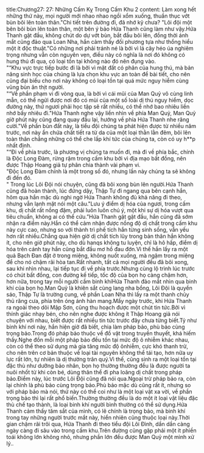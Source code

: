 title:Chương27: 27: Những Cấm Kỵ Trong Cấm Khu 2
content:
Làm xong hết những thứ này, mọi người mới nhao nhao ngồi xổm xuống, thuần thục vớt bùn bôi lên toàn thân."Chi tiết trên đường đi, đã nhớ kỹ chưa? "Lôi đội một bên bôi bùn lên toàn thân, một bên ý bảo Hứa Thanh cũng làm như vậy.Hứa Thanh gật đầu, không chút do dự vớt bùn, bắt đầu bôi lên, đồng thời ánh mắt cũng đảo qua Loan Nha, hắn cảm thấy đối phương tựa như thổng hiểu một ít độc thuật."Có những nơi phải tránh né là bởi vì lá cây héo úa nghiêm trọng nhưng vẫn còn nguyên vẹn, điều này có nghĩa là nơi đó không có hung thú đi qua, có loại tồn tại không nào đó nên đụng vào.<br>"“Khu vực trực tiếp bước đi là bởi vì mặt đất có phân của hung thú, mà bản năng sinh học của chúng là lựa chọn khu vực an toàn để bài tiết, cho nên cũng đại biểu cho nơi này không có loại tồn tại quá mức nguy hiểm cùng vũng bùn ăn thịt người.<br>"“Về phần phạm vi đi vòng qua, là bởi vì cái mũi của Man Quỷ vô cùng linh mẫn, có thể ngửi được nơi đó có mùi của một số loài dị thú nguy hiểm, dọc đường này, thứ ngươi phải học tập sẽ rất nhiều, có thể nhớ bao nhiêu liền nhớ bấy nhiêu đi."Hứa Thanh nghe vậy liền nhìn về phía Man Quỷ, Man Quỷ giờ phút này cũng đang quay đầu lại, hướng về phía Hứa Thanh nhe răng cười."Về phần bùn đất này, là tiểu đội chúng ta phát hiện được từ nhiều năm trước, nơi này ẩn chứa chất tiết ra từ da của một loại thằn lằn đêm, bôi lên toàn thân chẳng những có thể che lấp khí tức của chúng ta, còn có uy h**p nhất định.<br>"“Đi về phía trước, là phương vị chúng ta muốn đi, mà đi về phía bắc, chính là Độc Long Đàm, rừng rậm trong cấm khu bởi vì địa mạo bất đồng, nên được Thập Hoang giả tự phân chia thành vài phạm vi.<br>"Độc Long Đàm chính là một trong số đó, nhưng lần này chúng ta sẽ không đi đến đó.<br>" Trong lúc Lôi Đội nói chuyện, cũng đã bôi xong bùn lên người.Hứa Thanh cũng đã hoàn thành, lúc đứng dậy, Thập Tự đi ngang qua bên cạnh hắn, hôm qua hắn mặc dù nghi ngờ Hứa Thanh không đủ khả năng đi theo, nhưng vẫn lạnh mặt nói một câu."Lưu ý điểm dị hóa của ngươi, trong cấm khu, dị chất rất nồng đậm, phải luôn luôn chú ý, một khi sự dị hóa vượt qua tiêu chuẩn, không ai có thể cứu.”Hứa Thanh gật gật đầu, hắn cũng đã sớm nhận ra điểm này.Hắn có thể cảm nhận được nồng độ dị chất trong cấm khu này cực cao, nhưng so với thành trì phế tích hắn từng sinh sống, vẫn yếu hơn rất nhiều.Chẳng qua hiện giờ dị chất tích lũy trong bản thân hắn không ít, cho nên giờ phút này, cho dù hanqs không tu luyện, chỉ là hô hấp, điểm dị hóa trên cánh tay hắn cũng bắt đầu mơ hồ đau đớn.Vì thế hắn lấy ra một quả Bạch Đan đặt ở trong miệng, không nuốt xuống, mà ngậm trong miệng để cho nó chậm rãi hòa tan.Rất nhanh, tất cả mọi người đều đã bôi xong, sau khi nhìn nhau, lại tiếp tục đi về phía trước.Nhưng cùng lộ trình lúc trước có chút bất đồng, con đường kế tiếp, tốc độ của bọn họ càng chậm hơn, hơn nữa, trong tay mỗi người cầm binh khíHứa Thanh đảo mắt nhìn qua binh khí của bọn họ.Man Quỷ là khiên sắt cùng lang nha bổng, Lôi Đội là quyền sáo, Thập Tự là trường cung, về phần Loan Nha thì lấy ra một thanh chủy thủ răng cưa, phía trên óng ánh hàn mang.Mấy ngày trước, khi Hứa Thanh ra ngoài theo dõi Mập Sơn, cũng thu hoạch được một chút tin tức.Bởi vì thính giác nhạy bén, cho nên nghe được không ít Thập Hoang giả nói chuyện với nhau, biết được rất nhiều tin tức trước đây chưa từng biết.Tỷ như binh khí nơi này, hắn hiện giờ đã biết, chia làm pháp bảo, phù bảo cùng trọng bảo.Trong đó pháp bảo thuộc về đồ vật trong truyền thuyết, khá hiếm thấy.Nghe đồn mỗi một pháp bảo đều tồn tại mức độ ô nhiễm khác nhau, còn có thể theo sử dụng mà gia tăng mức độ ônhiễm, cực khó thanh trừ, cho nên trên cơ bản thuộc về loại tài nguyên không thể tái tạo, hơn nữa uy lực rất lớn, tự nhiên là dị thường trân quý.Vì thế, cũng sinh ra một loại tồn tại đặc thù như dưỡng bảo nhân, bọn họ thường thường đều là được người ta nuôi nhốt từ khi còn bé, dùng thân thể đi pha loãng dị chất trong pháp bảo.Điểm này, lúc trước Lôi Đội cũng đã nói qua.Ngoại trừ pháp bảo ra, còn lại chính là phù bảo cùng trọng bảo.Phù bảo mặc dù cũng rất ít, nhưng so với pháp bảo mà nói, thứ này có thể coi như là một loại vật xa vời, về phần trọng bảo thì lại rất phổ biến.Thường thường đều là do một ít loại vật liệu đặc thù chế tạo thành, là loại binh khí người bình thường có thể sử dụng.Hứa Thanh cảm thấy tăm sắt của mình, có lẽ chính là trọng bảo, mà binh khí trong tay những người trước mắt này, hiển nhiên cũng thuộc loại này.Thời gian chậm rãi trôi qua, Hứa Thanh đi theo tiểu đội Lôi Đình, dần dần càng ngày càng đi sâu vào trong cấm khu.Trên đường cũng gặp phải một ít phiền toái không lớn không nhỏ, nhưng phần lớn đều được Man Quỷ một mình xử lý..<br>